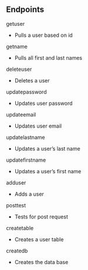 ## Endpoints

getuser
- Pulls a user based on id

getname
- Pulls all first and last names

deleteuser
- Deletes a user

updatepassword
- Updates user password

updateemail
- Updates user email

updatelastname
- Updates a user’s last name

updatefirstname
- Updates a user’s first name

adduser
- Adds a user

posttest
- Tests for post request

createtable
- Creates a user table

createdb
- Creates the data base
